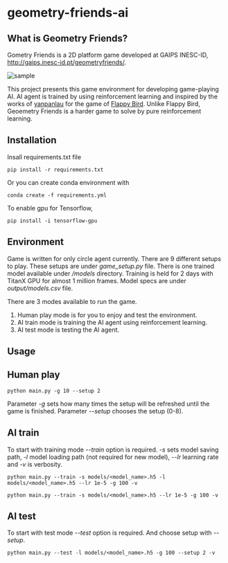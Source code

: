 # geometry-friends-ai

## What is Geometry Friends?
Gometry Friends is a 2D platform game developed at GAIPS INESC-ID, http://gaips.inesc-id.pt/geometryfriends/.

![sample](images/human_game.gif)

This project presents this game environment for developing game-playing AI.
AI agent is trained by using reinforcement learning and inspired by the works of [yanpanlau](https://github.com/yanpanlau)
for the game of [Flappy Bird](https://github.com/yanpanlau/Keras-FlappyBird). Unlike Flappy Bird, Geoemetry Friends is a harder game to solve by pure reinforcement learning.

## Installation

Insall requirements.txt file

`pip install -r requirements.txt`

Or you can create conda environment with

`conda create -f requirements.yml`

To enable gpu for Tensorflow,

`pip install -i tensorflow-gpu`

## Environment

Game is written for only circle agent currently. There are 9 different setups to play. These setups are under *game_setup.py* file.
There is one trained model available under */models* directory. Training is held for 2 days with TitanX GPU for almost 1 million frames.
Model specs are under *output/models.csv* file.

There are 3 modes available to run the game.

1. Human play mode is for you to enjoy and test the environment.
2. AI train mode is training the AI agent using reinforcement learning.
3. AI test mode is testing the AI agent.

## Usage

## Human play
`python main.py -g 10 --setup 2`  <!-- Game over after 10 finishes of a setup -->

Parameter *-g* sets how many times the setup will be refreshed until the game is finished.
Parameter *--setup* chooses the setup (0-8).

## AI train
To start with training mode *--train* option is required. *-s* sets model saving path, *-l* model loading path (not required for new model), *--lr* learning rate and *-v* is verbosity.

<!-- Load model with -l, save with -s, --lr learning rate, -v for verbose, --setup for different setups -->
`python main.py --train -s models/<model_name>.h5 -l models/<model_name>.h5 --lr 1e-5 -g 100 -v`

`python main.py --train -s models/<model_name>.h5 --lr 1e-5 -g 100 -v`		<!-- New model, no load -->

## AI test
To start with test mode *--test* option is required. And choose setup with *--setup*.

`python main.py --test -l models/<model_name>.h5 -g 100 --setup 2 -v`
